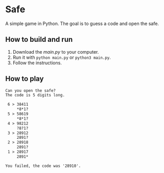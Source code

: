 # Safe

A simple game in Python. The goal is to guess a code and open the safe.

## How to build and run

1. Download the _main.py_ to your computer.
2. Run it with `python main.py` or `python3 main.py`.
3. Follow the instructions.

## How to play

```txt
Can you open the safe?
The code is 5 digits long.

 6 > 38411
     *8*1?
 5 > 58619
     *8*1?
 4 > 98212
     ?8?1?
 3 > 28912
     2891?
 2 > 28918
     2891?
 1 > 28917
     2891*

You failed, the code was '28910'.
```
